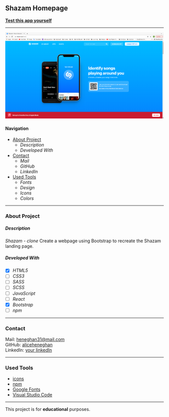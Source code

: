 ## Shazam Homepage

**[Test this app yourself](https://aliceheneghan.github.io/shazam-clone/)**

---

![Project Screenshot](./images/shazam-screenshot.png)

#### Navigation

- [About Project](#about-project)
  - _Description_
  - _Developed With_
- [Contact](#contact)
  - _Mail_
  - _GitHub_
  - _LinkedIn_
- [Used Tools](#used-tools)
  - _Fonts_
  - _Design_
  - _Icons_
  - _Colors_

---

### About Project

##### Description

_Shazam - clone_
Create a webpage using Bootstrap to recreate the Shazam landing page.

##### Developed With

- [x] _HTML5_
- [ ] _CSS3_
- [ ] _SASS_
- [ ] _SCSS_
- [ ] _JavaScript_
- [ ] _React_
- [x] _Bootstrap_
- [ ] _npm_

---

### Contact

Mail: <heneghan31@mail.com><br>
GitHub: [aliceheneghan](https://github.com/aliceheneghan)<br>
LinkedIn: [your linkedIn](https://linkedin.com/in/alicehen)

---

### Used Tools

- [icons](https://)
- [npm](https://www.npmjs.com/)
- [Google Fonts](https://fonts.google.com/)
- [Visual Studio Code](https://code.visualstudio.com/)

---

This project is for **educational** purposes.
